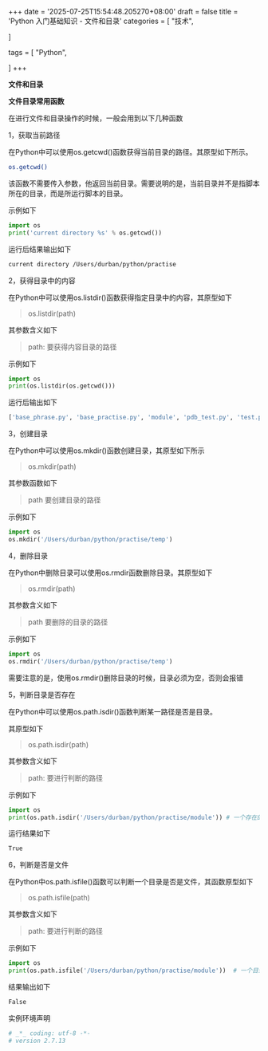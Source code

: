 +++
date = '2025-07-25T15:54:48.205270+08:00'
draft = false
title = 'Python 入门基础知识 - 文件和目录'
categories = [
    "技术",

]

tags = [
    "Python",

]
+++

**文件和目录**

**文件目录常用函数**

在进行文件和目录操作的时候，一般会用到以下几种函数

1，获取当前路径

在Python中可以使用os.getcwd()函数获得当前目录的路径。其原型如下所示。

```bash
os.getcwd()
```

该函数不需要传入参数，他返回当前目录。需要说明的是，当前目录并不是指脚本所在的目录，而是所运行脚本的目录。

示例如下

```py
import os
print('current directory %s' % os.getcwd())
```

运行后结果输出如下

```bash
current directory /Users/durban/python/practise
```

2，获得目录中的内容

在Python中可以使用os.listdir()函数获得指定目录中的内容，其原型如下

> os.listdir(path)

其参数含义如下

> path: 要获得内容目录的路径

示例如下

```py
import os
print(os.listdir(os.getcwd()))
```

运行后输出如下

```bash
['base_phrase.py', 'base_practise.py', 'module', 'pdb_test.py', 'test.py', 'usemodule.py', 'usemodule.pyo']
```

3，创建目录

在Python中可以使用os.mkdir()函数创建目录，其原型如下所示

> os.mkdir(path)

其参数函数如下

> path 要创建目录的路径

示例如下

```py
import os
os.mkdir('/Users/durban/python/practise/temp')
```

4，删除目录

在Python中删除目录可以使用os.rmdir函数删除目录。其原型如下

> os.rmdir(path)

其参数含义如下

> path 要删除的目录的路径

示例如下

```py
import os
os.rmdir('/Users/durban/python/practise/temp')
```

需要注意的是，使用os.rmdir()删除目录的时候，目录必须为空，否则会报错

5，判断目录是否存在

在Python中可以使用os.path.isdir()函数判断某一路径是否是目录。

其原型如下

> os.path.isdir(path)

其参数含义如下

> path: 要进行判断的路径

示例如下

```py
import os
print(os.path.isdir('/Users/durban/python/practise/module')) # 一个存在的目录
```

运行结果如下

```bash
True
```

6，判断是否是文件

在Python中os.path.isfile()函数可以判断一个目录是否是文件，其函数原型如下

> os.path.isfile(path)

其参数含义如下

> path: 要进行判断的路径

示例如下

```py
import os
print(os.path.isfile('/Users/durban/python/practise/module'))  # 一个目录
```

结果输出如下

```bash
False
```

实例环境声明

```bash
# _*_ coding: utf-8 -*-
# version 2.7.13
```
